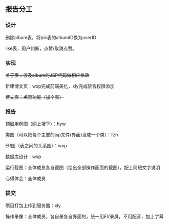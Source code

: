 ## 报告分工

### 设计

删除album表，将pic表的albumID换为userID

like表，用户判断，点赞/取消点赞。

### 实现

~~关于页：涉及album的JSP代码做相应修改~~

新建博文页：wxp完成前端美化，xly完成禁言权限添加

~~博文页：点赞功能（加个表）~~

### 报告

顶层用例图（网上搜下）：hyw

类图（可以把每个主要的jsp文件(界面)当成一个类）：fzh

ER图（表之间的关系图）：wxp

数据库设计：wxp

运行截图：全体成员各自截图（给出全部操作画面的截图），配上简短文字说明

心得体会：全体成员

### 提交

项目打包上传到服务器：xly

操作录像：全体成员，各自录各自界面的，统一用EV录屏，不用配音，加上字幕
